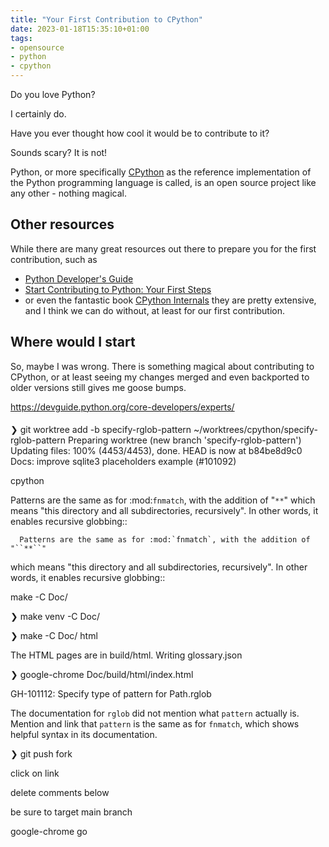 ```yaml
---
title: "Your First Contribution to CPython"
date: 2023-01-18T15:35:10+01:00
tags:
- opensource
- python
- cpython
---
```


Do you love Python?

I certainly do.

Have you ever thought how cool it would be to contribute to it?

Sounds scary? It is not!

Python, or more specifically [CPython](https://github.com/python/cpython) as
the reference implementation of the Python programming language is called,
is an open source project like any other - nothing magical.

## Other resources

While there are many great resources out there to prepare you for the first contribution,
such as 
- [Python Developer's Guide](https://devguide.python.org/)
- [Start Contributing to Python: Your First Steps](https://realpython.com/start-contributing-python/)
- or even the fantastic book [CPython Internals](https://realpython.com/products/cpython-internals-book/)
they are pretty extensive,
and I think we can do without, at least for our first contribution.

## Where would I start





So, maybe I was wrong. There is something magical about contributing to CPython,
or at least seeing my changes merged and even backported to older versions still gives me goose bumps.



https://devguide.python.org/core-developers/experts/

####

❯ git worktree add -b specify-rglob-pattern ~/worktrees/cpython/specify-rglob-pattern
Preparing worktree (new branch 'specify-rglob-pattern')
Updating files: 100% (4453/4453), done.
HEAD is now at b84be8d9c0 Docs: improve sqlite3 placeholders example (#101092)

cpython 



   Patterns are the same as for :mod:`fnmatch`, with the addition of "``**``"
   which means "this directory and all subdirectories, recursively".  In other
   words, it enables recursive globbing::
   
   
   
   
      Patterns are the same as for :mod:`fnmatch`, with the addition of "``**``"
   which means "this directory and all subdirectories, recursively".  In other
   words, it enables recursive globbing::
   
   
   make -C Doc/
   
   
   ❯ make venv -C Doc/
   
   ❯ make -C Doc/ html
   
   
   The HTML pages are in build/html.
Writing glossary.json


❯ google-chrome Doc/build/html/index.html



   GH-101112: Specify type of pattern for Path.rglob

The documentation for `rglob` did not mention what `pattern` actually
is. Mention and link that `pattern` is the same as for `fnmatch`, which
shows helpful syntax in its documentation.


❯ git push fork

click on link

delete comments below

be sure to target main branch



   
   
   google-chrome go